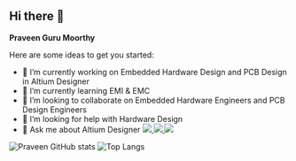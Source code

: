 ## Hi there 👋


**Praveen Guru Moorthy**





Here are some ideas to get you started:

- 🔭 I’m currently working on Embedded Hardware Design and PCB Design in Altium Designer 
- 🌱 I’m currently learning EMI & EMC
- 👯 I’m looking to collaborate on Embedded Hardware Engineers and PCB Design Engineers
- 🤔 I’m looking for help with Hardware Design
- 💬 Ask me about Altium Designer
[<img src="https://skillicons.dev/icons?i=linkedin"/> ](https://www.linkedin.com/in/Praveen-Guru-M) [<img src="https://skillicons.dev/icons?i=gmail&theme=light"/> ](https://mail.google.com/mail/u/0/?tab=rm&ogbl#inbox?compose=new) [<img src="https://img.shields.io/badge/altium%20designer-A5915F?style=for-the-badge&logo=altium%20designer&logoColor=white" /> ](https://www.altium.com/altium-designer)

![Praveen GitHub stats](https://github-readme-stats.vercel.app/api?username=PraveenGuru26&show_icons=true)
![Top Langs](https://github-readme-stats.vercel.app/api/top-langs/?username=PraveenGuru26&hide_progress=true)

